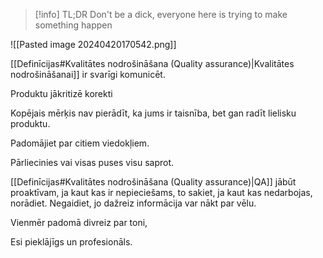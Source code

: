 >[!info] TL;DR
>Don't be a dick, everyone here is trying to make something happen

![[Pasted image 20240420170542.png]]

[[Definīcijas#Kvalitātes nodrošināšana (Quality assurance)|Kvalitātes nodrošināšanai]] ir svarīgi komunicēt.

Produktu jākritizē korekti

Kopējais mērķis nav pierādīt, ka jums ir taisnība, bet gan radīt lielisku produktu.

Padomājiet par citiem viedokļiem.

Pārliecinies vai visas puses visu saprot.

[[Definīcijas#Kvalitātes nodrošināšana (Quality assurance)|QA]] jābūt proaktīvam, ja kaut kas ir nepieciešams, to sakiet, ja kaut kas nedarbojas, norādiet. Negaidiet, jo dažreiz informācija var nākt par vēlu.

Vienmēr padomā divreiz par toni,

Esi pieklājīgs un profesionāls.

